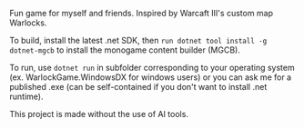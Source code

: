 Fun game for myself and friends. Inspired by Warcaft III's custom map Warlocks.

To build, install the latest .net SDK, then `run dotnet tool install -g dotnet-mgcb` to install the monogame content
builder (MGCB).

To run, use `dotnet run` in subfolder corresponding to your operating system (ex. WarlockGame.WindowsDX for windows users)
or you can ask me for a published .exe (can be self-contained if you don't want to install .net runtime).

This project is made without the use of AI tools.